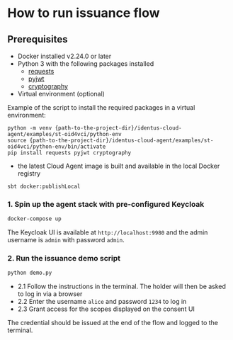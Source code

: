 # How to run issuance flow

## Prerequisites

- Docker installed v2.24.0 or later
- Python 3 with the following packages installed
  - [requests](https://pypi.org/project/requests/)
  - [pyjwt](https://pyjwt.readthedocs.io/en/stable/)
  - [cryptography](https://cryptography.io/en/latest/)
- Virtual environment (optional)

Example of the script to install the required packages in a virtual environment:
```shell
python -m venv {path-to-the-project-dir}/identus-cloud-agent/examples/st-oid4vci/python-env
source {path-to-the-project-dir}/identus-cloud-agent/examples/st-oid4vci/python-env/bin/activate
pip install requests pyjwt cryptography
```

- the latest Cloud Agent image is built and available in the local Docker registry

```shell
sbt docker:publishLocal
```

### 1. Spin up the agent stack with pre-configured Keycloak

```bash
docker-compose up
```

The Keycloak UI is available at `http://localhost:9980` and the admin username is `admin` with password `admin`.

### 2. Run the issuance demo script

```bash
python demo.py
```

- 2.1 Follow the instructions in the terminal. The holder will then be asked to log in via a browser
- 2.2 Enter the username `alice` and password `1234` to log in
- 2.3 Grant access for the scopes displayed on the consent UI

The credential should be issued at the end of the flow and logged to the terminal.
